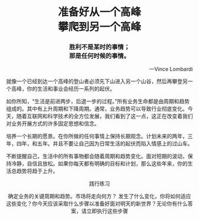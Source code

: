 <h1 align="center">准备好从一个高峰<br>攀爬到另一个高峰</h1>

<h3 align="Center">胜利不是某时的事情；<br>那是任何时候的事情。</h3>

<p align="right">—Vince Lombardi</p>

​	就像一个已经到达一个高峰的登山者必须先下山进入另一个山谷，然后再攀登另一个高峰，你的生活和事业会经历一系列的起伏。

​	如你所知，“生活是前进两步，后退一步的过程。”所有业务生命都是由周期和趋势组成的。其中有上升周期和下降周期。通常，业务趋势可以导致行业彻底变化。今天，随着互联网和科学技术的全方位发展，我们看到了这一点，这正在改变着我们对业务开展方式的许多固定思想和信念。

​	培养一个长期的愿景。在你所做的任何事情上保持长期观念。计划未来的两年，三年，四年，和五年。并且不要让自己因为日常生活的起伏而陷入情感上的过山车。

​	不断提醒自己，生活中的所有事物都会随着周期和趋势变化。面对短期的波动，保持冷静，自信且放松。如果你每天都有明确的目标和计划，那么这些年来，你的生活总趋势将趋于上升。

<p align="center">践行练习</p>

<p align="center">确定业务的关键周期和趋势。市场将走向何方？ 发生了什么变化，你将如何适应这些变化？你今天应该采取什么步骤以准备好面对明天的新世界？无论你有什么答案，请立即执行这些步骤</p>